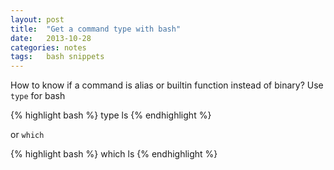 ```yaml
---
layout: post
title:  "Get a command type with bash"
date:   2013-10-28
categories: notes
tags:   bash snippets
---
```

How to know if a command is alias or builtin function instead of binary?
Use `type` for bash

{% highlight bash %}
type ls
{% endhighlight %}

or `which`

{% highlight bash %}
which ls
{% endhighlight %}



